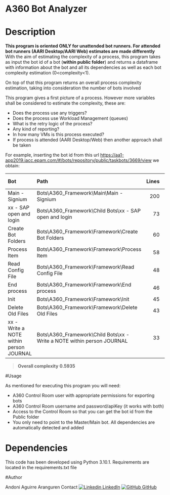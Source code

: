 # A360 Bot Analyzer

# Description
**This program is oriented ONLY for unattended bot runners. For attended bot runners (AARI Desktop/AARI Web) estimates are made differently**
With the aim of estimating the complexity of a process, this program takes as input the bot id of a bot (**within public folder**) and returns a dataframe with information
about the bot and all its dependencies as well as each bot complexity estimation (0<complexity<1).

On top of that this program returns an overall process complexity estimation, taking into consideration the number of bots involved

This program gives a first picture of a process. However more variables shall be considered to estimate the complexity, these are:

* Does the process use any triggers?
* Does the process use Workload Management (queues)
* What is the retry logic of the process?
* Any kind of reporting?
* In how many VMs is this process executed?
* If process is attended (AARI Desktop/Web) then another approach shall be taken

For example, inserting the bot id from this url https://aa1-app2019.iacc.epam.com/#/bots/repository/public/taskbots/3669/view
we obtain: 

| Bot                                     | Path                                                                   |   Lines |   Variables |   Packages | Error Handling   | Loops   | Steps   | Comments   | Scripts   | Email send   |   Complexity |
|:----------------------------------------|:-----------------------------------------------------------------------|--------:|------------:|-----------:|:-----------------|:--------|:--------|:-----------|:----------|:-------------|-------------:|
| Main - Signium                          | Bots\A360_Framework\Main\Main - Signium                                |     200 |          27 |         18 | True             | True    | True    | True       | False     | True         |     0.9275   |
| xx - SAP open and login                 | Bots\A360_Framework\Child Bots\xx - SAP open and login                 |      73 |          19 |         42 | True             | False   | True    | True       | True      | True         |     0.8935   |
| Create Bot Folders                      | Bots\A360_Framework\Framework\Create Bot Folders                       |      60 |          15 |         26 | True             | False   | True    | True       | False     | False        |     0.844167 |
| Process Item                            | Bots\A360_Framework\Framework\Process Item                             |      58 |          12 |         11 | True             | False   | True    | True       | False     | False        |     0.782667 |
| Read Config File                        | Bots\A360_Framework\Framework\Read Config File                         |      48 |           7 |         12 | True             | False   | True    | True       | False     | False        |     0.7535   |
| End process                             | Bots\A360_Framework\Framework\End process                              |      46 |          15 |         18 | True             | True    | True    | True       | False     | True         |     0.7895   |
| Init                                    | Bots\A360_Framework\Framework\Init                                     |      45 |           7 |         14 | True             | True    | True    | True       | False     | False        |     0.754167 |
| Delete Old Files                        | Bots\A360_Framework\Framework\Delete Old Files                         |      43 |           8 |         16 | True             | True    | True    | True       | False     | False        |     0.759333 |
| xx - Write a NOTE within person JOURNAL | Bots\A360_Framework\Child Bots\xx - Write a NOTE within person JOURNAL |      33 |          13 |         14 | True             | False   | True    | True       | False     | False        |     0.745167 |

>**Overall complexity**
**0.5935**

#Usage

As mentioned for executing this program you will need:

* A360 Control Room user with appropriate permissions for exporting bots
* A360 Control Room username and password/apiKey (it works with both)
* Access to the Control Room so that you can get the bot id from the Public folder
* You only need to point to the Master/Main bot. All dependencies are automatically detected and added

# Dependencies

This code has been developed using Python 3.10.1. Requirements are located in the requirements.txt file

#Author

Andoni Aguirre Aranguren
Contact
[![Linkedin](https://i.stack.imgur.com/gVE0j.png) LinkedIn](https://www.linkedin.com/in/aaguirrearanguren)
[![GitHub](https://i.stack.imgur.com/tskMh.png) GitHub](https://github.com/aagirre92)